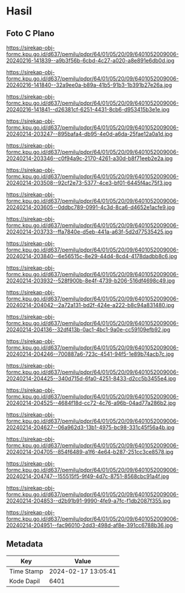 # Hasil

## Foto C Plano

https://sirekap-obj-formc.kpu.go.id/d637/pemilu/pdpr/64/01/05/20/09/6401052009006-20240216-141839--a9b3f56b-6cbd-4c27-a020-a8e891e6db0d.jpg

https://sirekap-obj-formc.kpu.go.id/d637/pemilu/pdpr/64/01/05/20/09/6401052009006-20240216-141840--32a9ee0a-b89a-41b5-91b3-1b391b27e26a.jpg

https://sirekap-obj-formc.kpu.go.id/d637/pemilu/pdpr/64/01/05/20/09/6401052009006-20240216-141841--d26381cf-6251-4431-8cb6-d953415b3e1e.jpg

https://sirekap-obj-formc.kpu.go.id/d637/pemilu/pdpr/64/01/05/20/09/6401052009006-20240214-203247--895bafa4-db95-4e0d-a6da-25fae12a0a1d.jpg

https://sirekap-obj-formc.kpu.go.id/d637/pemilu/pdpr/64/01/05/20/09/6401052009006-20240214-203346--c0f94a9c-2170-4261-a30d-b8f71eeb2e2a.jpg

https://sirekap-obj-formc.kpu.go.id/d637/pemilu/pdpr/64/01/05/20/09/6401052009006-20240214-203508--92cf2e73-5377-4ce3-bf01-6445f4ac75f3.jpg

https://sirekap-obj-formc.kpu.go.id/d637/pemilu/pdpr/64/01/05/20/09/6401052009006-20240214-203605--0ddbc789-0991-4c3d-8ca6-d4652e1acfe9.jpg

https://sirekap-obj-formc.kpu.go.id/d637/pemilu/pdpr/64/01/05/20/09/6401052009006-20240214-203733--ffa7840e-d5eb-441a-a63f-5d2d77535425.jpg

https://sirekap-obj-formc.kpu.go.id/d637/pemilu/pdpr/64/01/05/20/09/6401052009006-20240214-203840--6e56515c-8e29-44d4-8cd4-4178dadbb8c6.jpg

https://sirekap-obj-formc.kpu.go.id/d637/pemilu/pdpr/64/01/05/20/09/6401052009006-20240214-203932--528f900b-8e4f-4739-b206-516df4698c49.jpg

https://sirekap-obj-formc.kpu.go.id/d637/pemilu/pdpr/64/01/05/20/09/6401052009006-20240214-204042--2a72a131-bd2f-424e-a222-b8c94a831480.jpg

https://sirekap-obj-formc.kpu.go.id/d637/pemilu/pdpr/64/01/05/20/09/6401052009006-20240214-204136--32df413b-0ac1-4bc1-9a0e-cc59109efb92.jpg

https://sirekap-obj-formc.kpu.go.id/d637/pemilu/pdpr/64/01/05/20/09/6401052009006-20240214-204246--700887a6-723c-4541-94f5-1e89b74acb7c.jpg

https://sirekap-obj-formc.kpu.go.id/d637/pemilu/pdpr/64/01/05/20/09/6401052009006-20240214-204425--340d715d-6fa0-4251-8433-d2cc5b3455e4.jpg

https://sirekap-obj-formc.kpu.go.id/d637/pemilu/pdpr/64/01/05/20/09/6401052009006-20240214-204525--4684f18d-cc72-4c76-a96b-04ad77a286b2.jpg

https://sirekap-obj-formc.kpu.go.id/d637/pemilu/pdpr/64/01/05/20/09/6401052009006-20240214-204627--06a962d3-13b1-4975-bc98-331c45f56a4b.jpg

https://sirekap-obj-formc.kpu.go.id/d637/pemilu/pdpr/64/01/05/20/09/6401052009006-20240214-204705--854f6489-a1f6-4e64-b287-251cc3ce8578.jpg

https://sirekap-obj-formc.kpu.go.id/d637/pemilu/pdpr/64/01/05/20/09/6401052009006-20240214-204747--155515f5-9f49-4d7c-8751-8568cbc91a4f.jpg

https://sirekap-obj-formc.kpu.go.id/d637/pemilu/pdpr/64/01/05/20/09/6401052009006-20240214-204853--d2b91b91-9990-4fe9-a7fc-f1db2087f355.jpg

https://sirekap-obj-formc.kpu.go.id/d637/pemilu/pdpr/64/01/05/20/09/6401052009006-20240214-204951--fac96010-2dd3-498d-af8e-391cc6788b36.jpg


## Metadata

| Key        | Value               |
| ---------- | ------------------- |
| Time Stamp | 2024-02-17 13:05:41 |
| Kode Dapil | 6401                |



